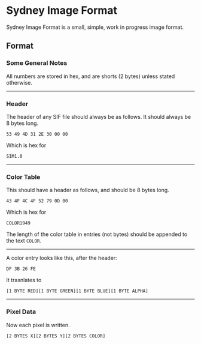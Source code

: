 # Sydney Image Format

Sydney Image Format is a small, simple, work in progress image format.

## Format

### Some General Notes

All numbers are stored in hex, and are shorts (2 bytes) unless stated otherwise.

---
### Header

The header of any SIF file should always be as follows. It should always be 8 bytes long.

```
53 49 4D 31 2E 30 00 00
```

Which is hex for

```
SIM1.0  
```

---
### Color Table

This should have a header as follows, and should be 8 bytes long.

```
43 4F 4C 4F 52 79 0D 00
```

Which is hex for

```
COLOR1949
```

The length of the color table in entries (not bytes) should be appended to the text `COLOR`.

---

A color entry looks like this, after the header:

```
DF 3B 26 FE
```

It trasnlates to

```
[1 BYTE RED][1 BYTE GREEN][1 BYTE BLUE][1 BYTE ALPHA]
```

---
### Pixel Data

Now each pixel is written.

```
[2 BYTES X][2 BYTES Y][2 BYTES COLOR]
```
